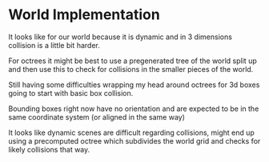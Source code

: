 # World Implementation

It looks like for our world because it is dynamic and in 3 dimensions collision
is a little bit harder.

For octrees it might be best to use a pregenerated tree of the world split up
and then use this to check for collisions in the smaller pieces of the world.

Still having some difficulties wrapping my head around octrees for 3d boxes
going to start with basic box collision.

Bounding boxes right now have no orientation and are expected to be in the same
coordinate system (or aligned in the same way)

It looks like dynamic scenes are difficult regarding collisions, might end up
using a precomputed octree which subdivides the world grid and checks for likely
collisions that way.
